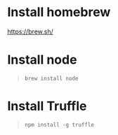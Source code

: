 # Install homebrew

https://brew.sh/

# Install node

> `brew install node`

# Install Truffle

> `npm install -g truffle`
